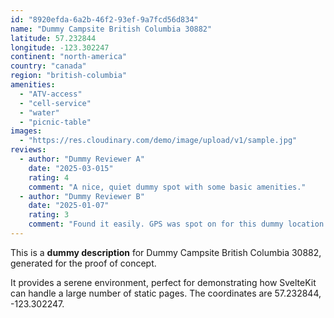 ```yaml
---
id: "8920efda-6a2b-46f2-93ef-9a7fcd56d834"
name: "Dummy Campsite British Columbia 30882"
latitude: 57.232844
longitude: -123.302247
continent: "north-america"
country: "canada"
region: "british-columbia"
amenities:
  - "ATV-access"
  - "cell-service"
  - "water"
  - "picnic-table"
images:
  - "https://res.cloudinary.com/demo/image/upload/v1/sample.jpg"
reviews:
  - author: "Dummy Reviewer A"
    date: "2025-03-015"
    rating: 4
    comment: "A nice, quiet dummy spot with some basic amenities."
  - author: "Dummy Reviewer B"
    date: "2025-01-07"
    rating: 3
    comment: "Found it easily. GPS was spot on for this dummy location."
---
```


This is a **dummy description** for Dummy Campsite British Columbia 30882, generated for the proof of concept.

It provides a serene environment, perfect for demonstrating how SvelteKit can handle a large number of static pages. The coordinates are 57.232844, -123.302247.
